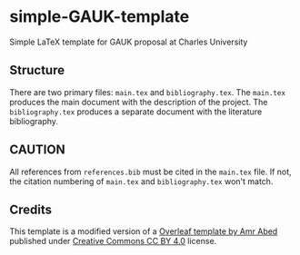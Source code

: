 # simple-GAUK-template
Simple LaTeX template for GAUK proposal at Charles University

## Structure
There are two primary files: `main.tex` and `bibliography.tex`. The `main.tex` produces the main document with the description of the project. The `bibliography.tex` produces a separate document with the literature bibliography.

## CAUTION
All references from `references.bib` must be cited in the `main.tex` file. If not, the citation numbering of `main.tex` and `bibliography.tex` won't match.

## Credits
This template is a modified version of a [Overleaf template by Amr Abed](https://www.overleaf.com/latex/templates/nsf-proposal-template/xchskvnnkrnm) published under [Creative Commons CC BY 4.0](https://creativecommons.org/licenses/by/4.0/legalcode.en) license. 
